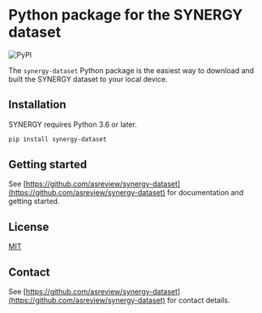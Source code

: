 # Python package for the SYNERGY dataset

![PyPI](https://img.shields.io/pypi/v/synergy-dataset)

The `synergy-dataset` Python package is the easiest way to download and built
the SYNERGY dataset to your local device.

## Installation

SYNERGY requires Python 3.6 or later.

```sh
pip install synergy-dataset
```

## Getting started

See [https://github.com/asreview/synergy-dataset](https://github.com/asreview/synergy-dataset) for documentation and getting started.

## License

[MIT](/LICENSE)

## Contact

See [https://github.com/asreview/synergy-dataset](https://github.com/asreview/synergy-dataset) for contact details.
